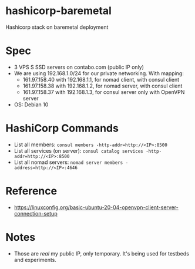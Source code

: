 # hashicorp-baremetal

Hashicorp stack on baremetal deployment

# Spec

* 3 VPS S SSD servers on contabo.com (public IP only)
* We are using 192.168.1.0/24 for our private networking. With mapping:
  * 161.97.158.40 with 192.168.1.1, for nomad client, with consul client
  *	161.97.158.38 with 192.168.1.2, for nomad server, with consul client
  *	161.97.158.37 with 192.168.1.3, for consul server only with OpenVPN server
* OS: Debian 10

# HashiCorp Commands

* List all members: `consul members -http-addr=http://<IP>:8500`
* List all services (on server): `consul catalog services -http-addr=http://<IP>:8500`
* List all nomad servers: `nomad server members -address=http://<IP>:4646`

# Reference

* https://linuxconfig.org/basic-ubuntu-20-04-openvpn-client-server-connection-setup

# Notes

* Those are *real* my public IP, only temporary. It's being used for testbeds and experiments.
